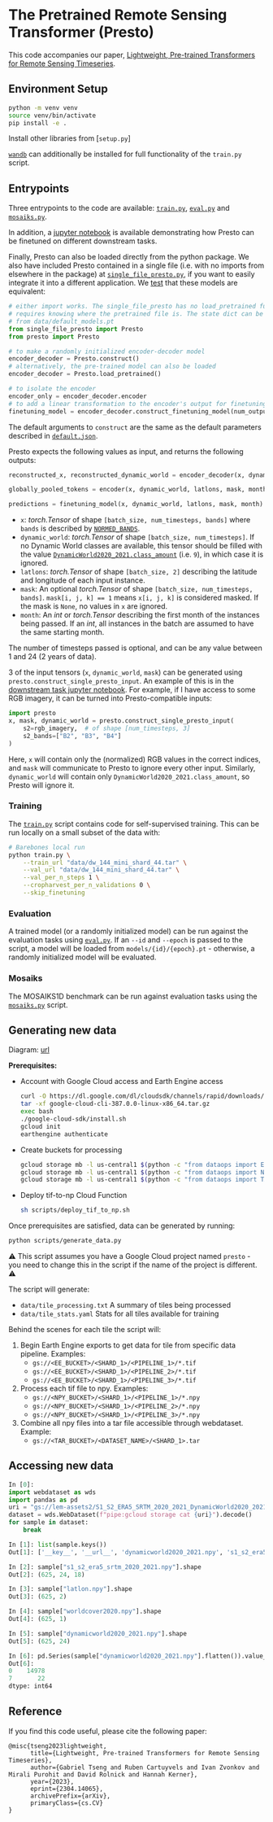 # The Pretrained Remote Sensing Transformer (Presto)

This code accompanies our paper, [Lightweight, Pre-trained Transformers for Remote Sensing Timeseries](https://arxiv.org/abs/2304.14065).

## Environment Setup
```bash
python -m venv venv
source venv/bin/activate
pip install -e .
```
Install other libraries from [`setup.py`]

[`wandb`](https://pypi.org/project/wandb/) can additionally be installed for full functionality of the `train.py` script.

## Entrypoints

Three entrypoints to the code are available: [`train.py`](train.py), [`eval.py`](eval.py) and [`mosaiks.py`](mosaiks.py).

In addition, a [jupyter notebook](downstream_task_demo.ipynb) is available demonstrating how Presto can be finetuned on different downstream tasks.

Finally, Presto can also be loaded directly from the python package.
We also have included Presto contained in a single file (i.e. with no imports from elsewhere in the package) at [`single_file_presto.py`](single_file_presto.py), if you want to easily integrate it into a different application.
We [test](tests/test_presto.py) that these models are equivalent:
```python
# either import works. The single_file_presto has no load_pretrained function, since this
# requires knowing where the pretrained file is. The state dict can be loaded directly
# from data/default_models.pt
from single_file_presto import Presto
from presto import Presto

# to make a randomly initialized encoder-decoder model
encoder_decoder = Presto.construct()
# alternatively, the pre-trained model can also be loaded
encoder_decoder = Presto.load_pretrained()

# to isolate the encoder
encoder_only = encoder_decoder.encoder
# to add a linear transformation to the encoder's output for finetuning
finetuning_model = encoder_decoder.construct_finetuning_model(num_outputs=1, regression=True)
```
The default arguments to `construct` are the same as the default parameters described in [`default.json`](config/default.json).

Presto expects the following values as input, and returns the following outputs:
```python
reconstructed_x, reconstructed_dynamic_world = encoder_decoder(x, dynamic_world, latlons, mask, month)

globally_pooled_tokens = encoder(x, dynamic_world, latlons, mask, month, eval_task=True)

predictions = finetuning_model(x, dynamic_world, latlons, mask, month)
```
- `x`: *torch.Tensor* of shape `[batch_size, num_timesteps, bands]` where `bands` is described by [`NORMED_BANDS`](presto/dataops/pipelines/s1_s2_era5_srtm.py).
- `dynamic_world`: *torch.Tensor* of shape `[batch_size, num_timesteps]`. If no Dynamic World classes are available, this tensor should be filled with the value [`DynamicWorld2020_2021.class_amount`](presto/dataops/pipelines/dynamicworld.py) (i.e. `9`), in which case it is ignored.
- `latlons`: *torch.Tensor* of shape `[batch_size, 2]` describing the latitude and longitude of each input instance.
- `mask`: An optional *torch.Tensor* of shape `[batch_size, num_timesteps, bands]`. `mask[i, j, k] == 1` means `x[i, j, k]` is considered masked. If the mask is `None`, no values in `x` are ignored.
- `month`: An *int* or *torch.Tensor* describing the first month of the instances being passed. If an *int*, all instances in the batch are assumed to have the same starting month.

The number of timesteps passed is optional, and can be any value between 1 and 24 (2 years of data).

3 of the input tensors (`x`, `dynamic_world`, `mask`) can be generated using `presto.construct_single_presto_input`.
An example of this is in the [downstream task jupyter notebook](downstream_task_demo.ipynb).
For example, if I have access to some RGB imagery, it can be turned into Presto-compatible inputs:

```python
import presto
x, mask, dynamic_world = presto.construct_single_presto_input(
    s2=rgb_imagery,  # of shape [num_timesteps, 3]
    s2_bands=["B2", "B3", "B4"]
)
```
Here, `x` will contain only the (normalized) RGB values in the correct indices, and `mask` will communicate to Presto to ignore every other input.
Similarly, `dynamic_world` will contain only `DynamicWorld2020_2021.class_amount`, so Presto will ignore it.

### Training

The [`train.py`](train.py) script contains code for self-supervised training. This can be run locally on a small subset of the data with:

```bash
# Barebones local run
python train.py \
    --train_url "data/dw_144_mini_shard_44.tar" \
    --val_url "data/dw_144_mini_shard_44.tar" \
    --val_per_n_steps 1 \
    --cropharvest_per_n_validations 0 \
    --skip_finetuning
```

### Evaluation

A trained model (or a randomly initialized model) can be run against the evaluation tasks using [`eval.py`](eval.py). If an `--id` and `--epoch` is passed to the script, a model will be loaded from `models/{id}/{epoch}.pt` - otherwise, a randomly initialized model will be evaluated.

### Mosaiks

The MOSAIKS1D benchmark can be run against evaluation tasks using the [`mosaiks.py`](mosaiks.py) script.

## Generating new data

Diagram: [url](https://docs.google.com/presentation/d/1rxUXdSmKtfHSusBFzG3Apx-pLR0UE9oVIOaEB997bAM/edit?usp=sharing)

**Prerequisites:**
- Account with Google Cloud access and Earth Engine access
    ```bash
    curl -O https://dl.google.com/dl/cloudsdk/channels/rapid/downloads/google-cloud-cli-387.0.0-linux-x86_64.tar.gz
    tar -xf google-cloud-cli-387.0.0-linux-x86_64.tar.gz
    exec bash
    ./google-cloud-sdk/install.sh
    gcloud init
    earthengine authenticate
    ```
- Create buckets for processing
    ```bash
    gcloud storage mb -l us-central1 $(python -c "from dataops import EE_BUCKET; print(EE_BUCKET)")
    gcloud storage mb -l us-central1 $(python -c "from dataops import NPY_BUCKET; print(NPY_BUCKET)")
    gcloud storage mb -l us-central1 $(python -c "from dataops import TAR_BUCKET; print(TAR_BUCKET)")
    ```
- Deploy tif-to-np Cloud Function
    ```bash
    sh scripts/deploy_tif_to_np.sh
    ```
Once prerequisites are satisfied, data can be generated by running:
```bash
python scripts/generate_data.py
```
⚠️ This script assumes you have a Google Cloud project named ``presto`` - you need to change this in the script if the name of the project is different. ⚠️

The script will generate:
- `data/tile_processing.txt` A summary of tiles being processed
- `data/tile_stats.yaml` Stats for all tiles available for training

Behind the scenes for each tile the script will:
1. Begin Earth Engine exports to get data for tile from specific data pipeline. Examples:
    - `gs://<EE_BUCKET>/<SHARD_1>/<PIPELINE_1>/*.tif`
    - `gs://<EE_BUCKET>/<SHARD_1>/<PIPELINE_2>/*.tif`
    - `gs://<EE_BUCKET>/<SHARD_1>/<PIPELINE_3>/*.tif`
2. Process each tif file to npy. Examples:
    - `gs://<NPY_BUCKET>/<SHARD_1>/<PIPELINE_1>/*.npy`
    - `gs://<NPY_BUCKET>/<SHARD_1>/<PIPELINE_2>/*.npy`
    - `gs://<NPY_BUCKET>/<SHARD_1>/<PIPELINE_3>/*.npy`
3. Combine all npy files into a tar file accessible through webdataset. Example:
    - `gs://<TAR_BUCKET>/<DATASET_NAME>/<SHARD_1>.tar`

## Accessing new data
```python
In [0]:
import webdataset as wds
import pandas as pd
uri = "gs://lem-assets2/S1_S2_ERA5_SRTM_2020_2021_DynamicWorld2020_2021_tars/dw_144_shard_0.tar"
dataset = wds.WebDataset(f"pipe:gcloud storage cat {uri}").decode()
for sample in dataset:
    break

In [1]: list(sample.keys())
Out[1]: ['__key__', '__url__', 'dynamicworld2020_2021.npy', 's1_s2_era5_srtm_2020_2021.npy', 'worldcover2020.npy']

In [2]: sample["s1_s2_era5_srtm_2020_2021.npy"].shape
Out[2]: (625, 24, 18)

In [3]: sample["latlon.npy"].shape
Out[3]: (625, 2)

In [4]: sample["worldcover2020.npy"].shape
Out[4]: (625, 1)

In [5]: sample["dynamicworld2020_2021.npy"].shape
Out[5]: (625, 24)

In [6]: pd.Series(sample["dynamicworld2020_2021.npy"].flatten()).value_counts()
Out[6]:
0    14978
7       22
dtype: int64

```

## Reference
If you find this code useful, please cite the following paper:
```
@misc{tseng2023lightweight,
      title={Lightweight, Pre-trained Transformers for Remote Sensing Timeseries},
      author={Gabriel Tseng and Ruben Cartuyvels and Ivan Zvonkov and Mirali Purohit and David Rolnick and Hannah Kerner},
      year={2023},
      eprint={2304.14065},
      archivePrefix={arXiv},
      primaryClass={cs.CV}
}
```
